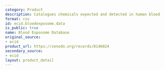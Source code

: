 ```yaml
---
category: Product
description: Catalogues chemicals expected and detected in human blood specimens.
format: csv
id: ecid.bloodexposome.data
is_public: true
name: Blood Exposome Database
original_source:
- ecid
product_url: https://zenodo.org/records/8146024
secondary_source:
- ecid
layout: product_detail
---
```

